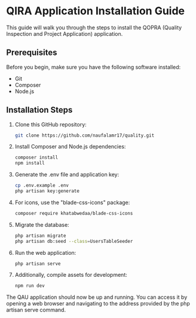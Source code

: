 # QIRA Application Installation Guide

This guide will walk you through the steps to install the QOPRA (Quality Inspection and Project Application) application.

## Prerequisites

Before you begin, make sure you have the following software installed:

- Git
- Composer
- Node.js

## Installation Steps

1. Clone this GitHub repository:

    ```sh
    git clone https://github.com/naufalamr17/quality.git
    ```

2. Install Composer and Node.js dependencies:

    ```sh
    composer install
    npm install
    ```

3. Generate the .env file and application key:

    ```sh
    cp .env.example .env
    php artisan key:generate
    ```

4. For icons, use the "blade-css-icons" package:

    ```sh
    composer require khatabwedaa/blade-css-icons
    ```

5. Migrate the database:

    ```sh
    php artisan migrate
    php artisan db:seed --class=UsersTableSeeder
    ```

6. Run the web application:

    ```sh
    php artisan serve
    ```

7. Additionally, compile assets for development:

    ```sh
    npm run dev
    ```

The QAU application should now be up and running. You can access it by opening a web browser and navigating to the address provided by the php artisan serve command.

